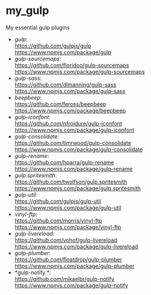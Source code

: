 # my_gulp  
My essential gulp plugins  

- *gulp*:  
https://github.com/gulpjs/gulp  
https://www.npmjs.com/package/gulp  
- *gulp-sourcemaps*:  
https://github.com/floridoo/gulp-sourcemaps  
https://www.npmjs.com/package/gulp-sourcemaps  
- *gulp-sass*:  
https://github.com/dlmanning/gulp-sass  
https://www.npmjs.com/package/gulp-sass  
- *beepbeep*:  
https://github.com/feross/beepbeep  
https://www.npmjs.com/package/beepbeep  
- *gulp-iconfont*:  
https://github.com/nfroidure/gulp-iconfont  
https://www.npmjs.com/package/gulp-iconfont  
- *gulp-consolidate*:  
https://github.com/timrwood/gulp-consolidate  
https://www.npmjs.com/package/gulp-consolidate  
- *gulp-rename*:  
https://github.com/hparra/gulp-rename  
https://www.npmjs.com/package/gulp-rename  
- *gulp.spritesmith*:  
https://github.com/twolfson/gulp.spritesmith  
https://www.npmjs.com/package/gulp.spritesmith  
- *gulp-util*:  
https://github.com/gulpjs/gulp-util  
https://www.npmjs.com/package/gulp-util  
- *vinyl-ftp*:  
https://github.com/morris/vinyl-ftp  
https://www.npmjs.com/package/vinyl-ftp  
- *gulp-livereload*:  
https://github.com/vohof/gulp-livereload  
https://www.npmjs.com/package/gulp-livereload  
- *gulp-plumber*:  
https://github.com/floatdrop/gulp-plumber  
https://www.npmjs.com/package/gulp-plumber  
- *gulp-notify *:  
https://github.com/mikaelbr/gulp-notify  
https://www.npmjs.com/package/gulp-notify  
